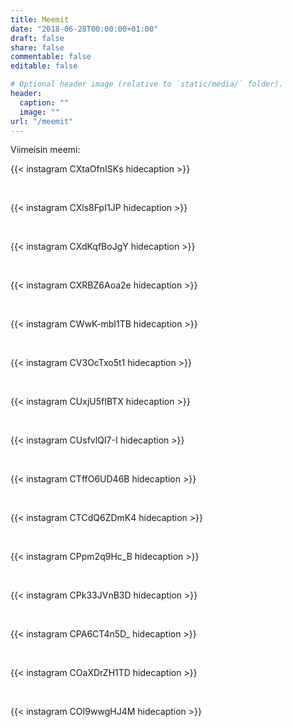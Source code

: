 ```yaml
---
title: Meemit
date: "2018-06-28T00:00:00+01:00"
draft: false
share: false
commentable: false
editable: false

# Optional header image (relative to `static/media/` folder).
header:
  caption: ""
  image: ""
url: "/meemit"
---
```

Viimeisin meemi:

{{< instagram CXtaOfnISKs hidecaption >}}

<div class="br"></br>

{{< instagram CXls8FpI1JP hidecaption >}}

<div class="br"></br>

{{< instagram CXdKqfBoJgY hidecaption >}}

<div class="br"></br>

{{< instagram CXRBZ6Aoa2e hidecaption >}}

<div class="br"></br>

{{< instagram CWwK-mbI1TB hidecaption >}}

<div class="br"></br>

{{< instagram CV3OcTxo5t1 hidecaption >}}

<div class="br"></br>

{{< instagram CUxjU5fIBTX hidecaption >}}

<div class="br"></br>

{{< instagram CUsfvlQI7-I hidecaption >}}

<div class="br"></br>

{{< instagram CTffO6UD46B hidecaption >}}

<div class="br"></br>

{{< instagram CTCdQ6ZDmK4 hidecaption >}}

<div class="br"></br>

{{< instagram CPpm2q9Hc_B hidecaption >}}

<div class="br"></br>

{{< instagram CPk33JVnB3D hidecaption >}}

<div class="br"></br>

{{< instagram CPA6CT4n5D_ hidecaption >}}

<div class="br"></br>

{{< instagram COaXDrZH1TD hidecaption >}}

<div class="br"></br>

{{< instagram COI9wwgHJ4M hidecaption >}}